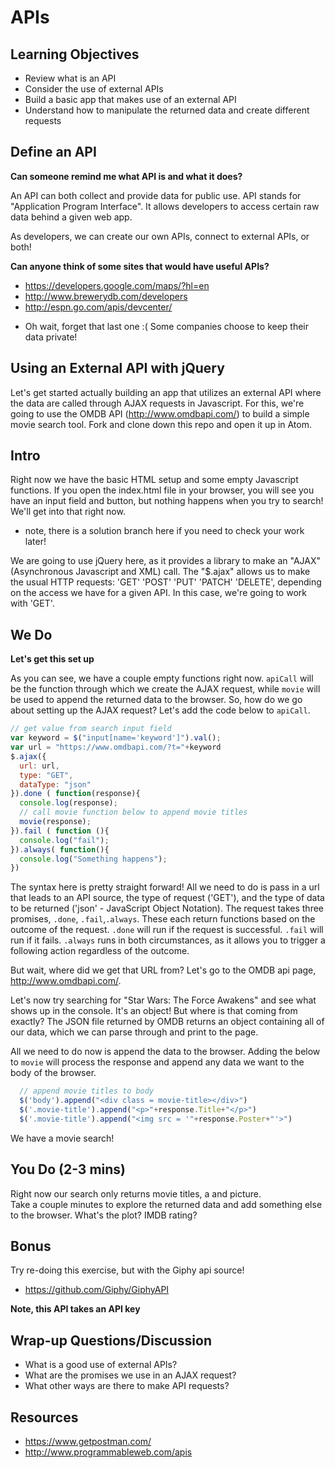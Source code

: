 # APIs

## Learning Objectives

- Review what is an API
- Consider the use of external APIs
- Build a basic app that makes use of an external API
- Understand how to manipulate the returned data and create different requests

## Define an API

**Can someone remind me what API is and what it does?**

An API can both collect and provide data for public use.  API stands for "Application Program Interface".  It allows developers to access certain raw data behind a given web app.

As developers, we can create our own APIs, connect to external APIs, or both!

**Can anyone think of some sites that would have useful APIs?**

* https://developers.google.com/maps/?hl=en
* http://www.brewerydb.com/developers
* http://espn.go.com/apis/devcenter/
- Oh wait, forget that last one :(
  Some companies choose to keep their data private!

## Using an External API with jQuery

Let's get started actually building an app that utilizes an external API where the data are called through AJAX requests in Javascript. For this, we're going to use the OMDB API (http://www.omdbapi.com/) to build a simple movie search tool.  Fork and clone down this repo and open it up in Atom.

## Intro

Right now we have the basic HTML setup and some empty Javascript functions.  If you open the index.html file in your browser, you will see you have an input field and button, but nothing happens when you try to search! We'll get into that right now.
* note, there is a solution branch here if you need to check your work later!

We are going to use jQuery here, as it provides a library to make an "AJAX" (Asynchronous Javascript and XML) call.  The "$.ajax" allows us to make the usual HTTP requests: 'GET' 'POST' 'PUT' 'PATCH' 'DELETE', depending on the access we have for a given API.  In this case, we're going to work with 'GET'.

## We Do
**Let's get this set up**

As you can see, we have a couple empty functions right now. ```apiCall``` will be the function through which we create the AJAX request, while ```movie``` will be used to append the returned data to the browser. So, how do we go about setting up the AJAX request? Let's add the code below to ```apiCall```.

```javascript
// get value from search input field
var keyword = $("input[name='keyword']").val();
var url = "https://www.omdbapi.com/?t="+keyword
$.ajax({
  url: url,
  type: "GET",
  dataType: "json"
}).done ( function(response){
  console.log(response);
  // call movie function below to append movie titles
  movie(response);
}).fail ( function (){
  console.log("fail");
}).always( function(){
  console.log("Something happens");
})
```
The syntax here is pretty straight forward! All we need to do is pass in a url that leads to an API source, the type of request ('GET'), and the type of data to be returned ('json' - JavaScript Object Notation).
The request takes three promises, ```.done```, ```.fail```,```.always```.  These each return functions based on the outcome of the request.  ```.done``` will run if the request is successful.  ```.fail``` will run if it fails. ```.always``` runs in both circumstances, as it allows you to trigger a following action regardless of the outcome.

But wait, where did we get that URL from? Let's go to the OMDB api page, http://www.omdbapi.com/.

Let's now try searching for "Star Wars: The Force Awakens" and see what shows up in the console.  It's an object! But where is that coming from exactly?
The JSON file returned by OMDB returns an object containing all of our data, which we can parse through and print to the page.

All we need to do now is append the data to the browser.  Adding the below to ```movie``` will process the response and append any data we want to the body of the browser.

```javascript
  // append movie titles to body
  $('body').append("<div class = movie-title></div>")
  $('.movie-title').append("<p>"+response.Title+"</p>")
  $('.movie-title').append("<img src = '"+response.Poster+"'>")
```

We have a movie search!

## You Do (2-3 mins)
Right now our search only returns movie titles, a and picture.  
Take a couple minutes to explore the returned data and add something else to the browser. What's the plot? IMDB rating?

## Bonus

Try re-doing this exercise, but with the Giphy api source!
* https://github.com/Giphy/GiphyAPI

**Note, this API takes an API key**

## Wrap-up Questions/Discussion

* What is a good use of external APIs?
* What are the promises we use in an AJAX request?
* What other ways are there to make API requests?


## Resources

* https://www.getpostman.com/
* http://www.programmableweb.com/apis
